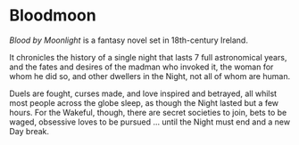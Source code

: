 # Bloodmoon
*Blood by Moonlight* is a fantasy novel set in 18th-century Ireland.

It chronicles the history of a single night that lasts 7 full astronomical years, and the fates and desires of the madman who invoked it, the woman for whom he did so, and other dwellers in the Night, not all of whom are human.

Duels are fought, curses made, and love inspired and betrayed, all whilst most people across the globe sleep, as though the Night lasted but a few hours. For the Wakeful, though, there are secret societies to join, bets to be waged, obsessive loves to be pursued … until the Night must end and a new Day break.